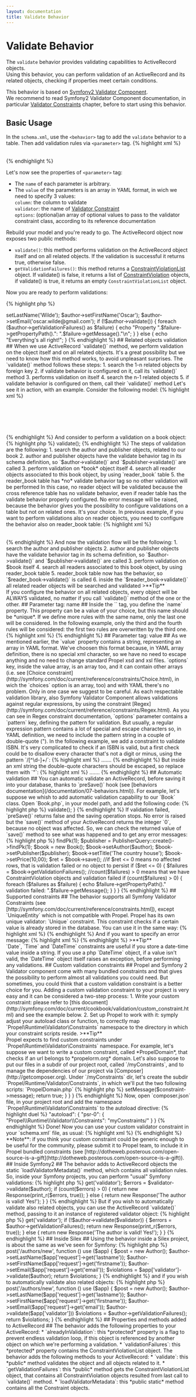 ```yaml
---
layout: documentation
title: Validate Behavior
---
```


# Validate Behavior #

The `validate` behavior provides validating capabilities to ActiveRecord objects.     
Using this behavior, you can perform validation of an ActiveRecord and its related objects, checking if properties meet certain conditions.

This behavior is based on [Symfony2 Validator Component](http://symfony.com/doc/current/book/validation.html).     
We recommend to read Symfony2 Validator Component documentation, in particular [Validator Constraints](http://symfony.com/doc/current/reference/constraints.html) chapter, before to start using this behavior.

## Basic Usage ##

In the `schema.xml`, use the `<behavior>` tag to add the `validate` behavior to a table.
Then add validation rules via `<parameter>` tag.
{% highlight xml %}
<table name="author" description="Author Table">
  <column name="id" required="true" primaryKey="true" autoIncrement="true" type="INTEGER" description="Author Id" />
  <column name="first_name" required="true" type="VARCHAR" size="128" description="First Name" />
  <column name="last_name" required="true" type="VARCHAR" size="128" description="Last Name" />
  <column name="email" type="VARCHAR" size="128" description="E-Mail Address" />

  <behavior name="validate">
    <parameter name="rule1" value="{column: first_name, validator: NotNull}" />
    <parameter name="rule2" value="{column: first_name, validator: MaxLength, options: {limit: 128}}" />
    <parameter name="rule3" value="{column: last_name, validator: NotNull}" />
    <parameter name="rule4" value="{column: last_name, validator: MaxLength, options: {limit: 128}}" />
    <parameter name="rule5" value="{column: email, validator: Email}" />
  </behavior>
</table>
{% endhighlight %}

Let's now see the properties of `<parameter>` tag:
*   The `name` of each parameter is arbitrary. 
*   The `value` of the parameters is an array in YAML format, in wich we need to specify 3 values:        
     `column`: the column to validate      
     `validator`: the name of [Validator Constraint](http://symfony.com/doc/current/reference/constraints.html)      
     `options`: (optional)an array of optional values to pass to the validator constraint class, according to its reference documentation       



Rebuild your model and you're ready to go. The ActiveRecord object now exposes two public methods:
* `validate()`: this method performs validation on the ActiveRecord object itself and on all related objects. If the validation is successful it returns true, otherwise false.
* `getValidationFailures()`: this method returns a [ConstraintViolationList](http://api.symfony.com/2.0/Symfony/Component/Validator/ConstraintViolationList.html) object. If validate() is false, it returns a list of [ConstraintViolation](http://api.symfony.com/2.0/Symfony/Component/Validator/ConstraintViolation.html) objects, if validate() is true, it returns an empty `ConstraintViolationList` object.


Now you are ready to perform validations:

{% highlight php %}
<?php

$author = new Author();
$author->setLastName('Wilde');
$author->setFirstName('Oscar');
$author->setEmail('oscar.wilde@gmail.com');

if (!$author->validate()) {
    foreach ($author->getValidationFailures() as $failure) {
        echo "Property ".$failure->getPropertyPath().": ".$failure->getMessage()."\n";
    }
}
else {
   echo "Everything's all right!";
}

{% endhighlight %}



## Related objects validation ##


When we use ActiveRecord `validate()` method, we perform validation on the object itself and on all related objects. It's a great possibility but we need to know how this method works, to avoid unpleasant surprises.


The `validate()` method follows these steps:   

1.   search the 1-n related objects by foreign key
2.   if validate behavior is configured on it, call its `validate()` method
3.   performs validation on itself
4.   search the n-1 related objects
5.   if validate behavior is configured on them, call their `validate()` method



Let's see it in action, with an example.    

Consider the following model:

{% highlight xml %}
<database name="bookstore">
    <table name="book">
        <column name="id" required="true" primaryKey="true" autoIncrement="true" type="INTEGER"/>
        <column name="title" type="VARCHAR" required="true" />
        <column name="isbn" type="VARCHAR" size="24" />
        <column name="price" required="false" type="FLOAT" />
        <column name="publisher_id" required="false" type="INTEGER" />
        <column name="author_id" required="false" type="INTEGER" />
        <foreign-key foreignTable="validate_publisher" onDelete="setnull">
            <reference local="publisher_id" foreign="id" />
        </foreign-key>
        <foreign-key foreignTable="validate_author" onDelete="setnull" onUpdate="cascade">
            <reference local="author_id" foreign="id" />
        </foreign-key>
        <behavior name="validate">
            <parameter name="rule1" value="{column: title, validator: NotNull}" />
        </behavior>
    </table>

    <table name="publisher">
        <column name="id" required="true" primaryKey="true" autoIncrement="true" type="INTEGER" />
        <column name="name" required="true" type="VARCHAR" size="128" />
        <column name="website" type="VARCHAR" />
        <behavior name="validate">
            <parameter name="rule1" value="{column: name, validator: NotNull}" />
            <parameter name="rule2" value="{column: website, validator: Url}" />
        </behavior>
    </table>

    <table name="author">
        <column name="id" required="true" primaryKey="true" autoIncrement="true" type="INTEGER" />
        <column name="first_name" required="true" type="VARCHAR" size="128" />
        <column name="last_name" required="true" type="VARCHAR" size="128" />
        <column name="email" type="VARCHAR" size="128" />
        <behavior name="validate">
            <parameter name="rule1" value="{column: first_name, validator: NotNull}" />
            <parameter name="rule2" value="{column: first_name, validator: MaxLength, options: {limit: 128}}" />
            <parameter name="rule3" value="{column: last_name, validator: NotNull}" />
            <parameter name="rule4" value="{column: last_name, validator: MaxLength, options: {limit: 128}}" />
            <parameter name="rule5" value="{column: email, validator: Email}" />
        </behavior>
    </table>

    <table name="reader">
        <column name="id" required="true" primaryKey="true" autoIncrement="true" type="INTEGER" />
        <column name="first_name" required="true" type="VARCHAR" size="128" />
        <column name="last_name" required="true" type="VARCHAR" size="128" />
        <column name="email" type="VARCHAR" size="128" />
        <behavior name="validate">
            <parameter name="rule1" value="{column: first_name, validator: NotNull}" />
            <parameter name="rule2" value="{column: first_name, validator: MinLength, options: {limit: 4}}" />
            <parameter name="rule3" value="{column: last_name, validator: NotNull}" />
            <parameter name="rule4" value="{column: last_name, validator: MaxLength, options: {limit: 128}}" />
            <parameter name="rule5" value="{column: email, validator: Email}" />
        </behavior>
    </table>

    <table name="reader_book" isCrossRef="true">
         <column name="reader_id" type="INTEGER" primaryKey="true"/>
         <column name="book_id" type="INTEGER" primaryKey="true"/>
         <foreign-key foreignTable="validate_reader">
              <reference local="reader_id" foreign="id"/>
         </foreign-key>
         <foreign-key foreignTable="validate_book">
              <reference local="book_id" foreign="id"/>
         </foreign-key>
     </table>

</database>
{% endhighlight %}

And consider to perform a validation on a book object:

{% highlight php %}
<?php

$book = new Book();

// some operations by wich we add to the book object some related objects:
// we add a publisher object, an author object and some reader objects

$book->validate();
{% endhighlight %}


The steps of validation are the following:

1.    search the author and publisher objects, related to our book
2.    author and publisher objects have the validate behavior tag in its schema definition, so `$author->validate()` and `$publisher->validate()` are called
3.    perform validation on *book* object itself
4.    search all reader objects associated to this book object, by using `reader_book` table
5.    the reader_book table has *no* validate behavior tag so no other validation will be performed


In this case, no reader object will be validated because the cross reference table has no validate behavior, even if reader table has the validate behavior properly configured. No error message will be raised, because the behavior gives you the possibility to configure validations on a table but not on related ones. It's your choice.

In previous example, if you want to perform validations also on reader objects, you need to configure the behavior also on reader_book table:

{% highlight xml %}
<!-- previous schema -->

<table name="validate_reader_book" isCrossRef="true">
         <column name="reader_id" type="INTEGER" primaryKey="true"/>
         <column name="book_id" type="INTEGER" primaryKey="true"/>
         <foreign-key foreignTable="validate_reader">
              <reference local="reader_id" foreign="id"/>
         </foreign-key>
         <foreign-key foreignTable="validate_book">
              <reference local="book_id" foreign="id"/>
         </foreign-key>
         <behavior name="validate">
            <parameter name="rule1" value="{column: reader_id, validator: NotNull}" />
            <parameter name="rule2" value="{column: book_id, validator: NotNull}" />
            <parameter name="rule3" value="{column: reader_id, validator: Type, options: {type: integer}}" />
            <parameter name="rule4" value="{column: book_id, validator: Type, options: {type: integer}}" />
        </behavior>
     </table>
{% endhighlight %}

And now the validation flow will be the following:

1.    search the author and publisher objects
2.    author and publisher objects have the validate behavior tag in its schema definition, so `$author->validate()` and `$publisher->validate()` are called
3.    perform validation on $book itself
4.    search all readers associated to this book object, by using reader_book table
5.    reader_book table now has the behavior, so `$reader_book->validate()` is called
6.    inside the `$reader_book->validate()` all related reader objects will be searched and validated

>**Tip**<br />If you configure the behavior on all related objects, every object will be ALWAYS validated, no matter if you call `validate()` method of the one or the other.



## Parameter tag: name ##

Inside the `<parameter>` tag, you define the `name` property.     
This property can be a value of your choice, but this name should be *unique*. If we define more rules with the same name, only the last one will be considered.

In the following example, only the third and the fourth rules will be considered: the first two rules are overwritten by the third one.

{% highlight xml %}
<!-- your schema -->

   <column name="reader_id" type="INTEGER" primaryKey="true"/>
   <column name="book_id" type="INTEGER" primaryKey="true"/>
   <behavior name="validate">
       <parameter name="rule1" value="{column: reader_id, validator: NotNull}" />
       <parameter name="rule1" value="{column: book_id, validator: NotNull}" />
       <parameter name="rule1" value="{column: reader_id, validator: Type, options: {type: integer}}" />
       <parameter name="rule2" value="{column: book_id, validator: Type, options: {type: integer}}" />
    </behavior>

<!-- end of your schema -->
{% endhighlight %}


## Parameter tag: value ##

As we mentioned earlier, the `value` property contains a string, representing an array in YAML format. We've choosen this format because, in YAML array definition, there is no special xml character, so we have no need to escape anything and no need to change standard Propel xsd and xsl files.      
`options` key, inside the value array, is an array too, and it can contain other arrays (i.e. see [Choice constraint](http://symfony.com/doc/current/reference/constraints/Choice.html), in wich the `choices` option is an array, too) and with YAML there's no problem. 

Only in one case we suggest to be careful.     
As each respectable validation library, also Symfony Validator Component allows validations against regular expressions, by using the constraint [Regex](http://symfony.com/doc/current/reference/constraints/Regex.html).             
As you can see in Regex constraint documentation, `options` parameter contains a `pattern` key, defining the pattern for validation. 

But usually, a regular expression pattern contains a lot of special and escape characters so, in YAML definition, we need to include the pattern string in a couple of double-quote (").

In the following example, we add a constraint to validate ISBN. It's very complicated to check if an ISBN is valid, but a first check could be to disallow every character that's not a digit or minus, using the pattern  `/[^\d-]+/`:

{% highlight xml %}
<!-- ATTENTION PLEASE: THIS EXAMPLE DOES NOT WORK -->

<!-- your schema -->
  <behavior name="validate">
      .......
      <parameter name="rule1" value="{column: isbn, validator: Regex, options: {pattern: "/[^\d-]+/", match: false, message: Please enter a valid ISBN}}" />
  </behavior>

<!-- end of your schema -->
{% endhighlight %}

But inside an xml string the double-quote characters should be escaped, so replace them with `&quot;`:


{% highlight xml %}
<!-- THIS EXAMPLE WORKS FINE -->

<!-- your schema -->
  <behavior name="validate">
      .......
      <parameter name="rule1" value="{column: isbn, validator: Regex, options: {pattern: &quot;/[^\d-]+/&quot;, match: false, message: Please enter a valid ISBN }}" />
  </behavior>

<!-- end of your schema -->
{% endhighlight %}


## Automatic validation ##

You can automatic validate an ActiveRecord, before saving it into your database, thanks to `preSave()` hook (see [behaviors documentation](/documentation/07-behaviors.html)).     
For example, let's suppose we whish to add automatic validation capability to our `Book` class. Open `Book.php`, in your model path, and add the following code:

{% highlight php %}
<?php
//Code of your Book class.
//Remember use statement to set properly ConnectionInterface namespace

public function preSave(ConnectionInterface $con = null)
{
    return $this->validate();
}
{% endhighlight %}

If validation failed, `preSave()` returns false and the saving operation stops. No error is raised but the `save()` method of your ActiveRecord returns the integer `0`, because no object was affected. So, we can check the returned value of `save()` method to see what was happened and to get any error messages:

{% highlight php %}
<?php
// your app code

$author = AuthorQuery::create()->findPk(1);
$publisher = PublisherQuery::create()->findPk(1);

$book = new Book();
$book->setAuthor($author);
$book->setPublisher($publisher);
$book->setTitle('The country house');
$book->setPrice(10,00);

$ret = $book->save();

//if $ret <= 0 means no affected rows, that is validation failed or no object to persist
if ($ret <= 0) {
    $failures = $book->getValidationFailures();

    //count($failures) > 0 means that we have ConstraintViolation objects and validation failed
    if (count($failures) > 0) {
        foreach ($failures as $failure) {
            echo $failure->getPropertyPath()." validation failed: ".$failure->getMessage();
        }
    }
}
{% endhighlight %}

## Supported constraints ##

The behavior supports all Symfony Validator Constraints (see [http://symfony.com/doc/current/reference/constraints.html]), except `UniqueEntity` which is not compatible with Propel.
Propel has its own unique validator: `Unique` constraint.
This constraint checks if a certain value is already stored in the database. You can use it in the same way:

{% highlight xml %}
<!-- your schema -->
  <behavior name="validate">
      <parameter name="rule1" value="{column: column_name, validator: Unique}" />
  </behavior>
{% endhighlight %}

And if you want to specify an error message:

{% highlight xml %}
<!-- your schema -->
  <behavior name="validate">
      <parameter name="rule1" value="{column: column_name, validator: Unique, options: {message: Your message here}}" />
  </behavior>
{% endhighlight %}

>**Tip**<br />`Date`, `Time` and `DateTime` constraints are useful if you store a date-time value inside a string. If you use a php `DateTime` object, if a value isn't valid, the `DateTime` object itself raises an exception, before performing any validations.


## Custom validation constraints ##

Propel and Symfony 2 Validator component come with many bundled constraints and that gives the possibility to perform almost all validations you could need.
But sometimes, you could think that a custom validation constraint is a better choice for you.

Adding a custom validation constraint to your project is very easy and it can be considered a two-step process:

1.    Write your custom constraint: please refer to [this document](http://symfony.com/doc/current/cookbook/validation/custom_constraint.html) and see the example below.
2.    Set up Propel to work with it: symply adjust your autoload class or function, to correctly map `Propel\Runtime\Validator\Constraints` namespace to the directory in which your constraint scripts reside.

>**Tip**<br /> Propel expects to find custom constraints under `Propel\Runtime\Validator\Constraints` namespace.


For example, let's suppose we want to write a custom constraint, called *PropelDomain*, that checks if an url belongs to *propelorm.org* domain.
Let's also suppose to put our files in a subdir of our project root, called `/myConstraints`, and to manage the dependencies of our project via [Composer](http://getcomposer.org).

Under `/myConstraints` dir, let's create the subdir `Propel/Runtime/Validator/Constraints`, in which we'll put the two following scripts:

`PropelDomain.php`
{% highlight php %}
<?php
// /myConstraints/Propel/Runtime/Validator/Constraints/PropelDomain.php

namespace Propel\Runtime\Validator\Constraints;

use Symfony\Component\Validator\Constraint;


class PropelDomain extends Constraint
{
    public $message = 'This url does not belong to propelorm.org domain';
    public $column = '';
}
{% endhighlight %}

`PropelDomainValidator.php`
{% highlight php %}
<?php
 // /myConstraints/Propel/Runtime/Validator/Constraints/PropelDomainValidator.php

 namespace Propel\Runtime\Validator\Constraints;

 use Symfony\Component\Validator\Constraint;
 use Symfony\Component\Validator\ConstraintValidator;

 class PropelDomainValidator extends ConstraintValidator
 {
     public function isValid($value, Constraint $constraint)
     {
         if ('propelorm.org' === strstr($value, 'propelorm.org')) {
             return false;
         } else {
             $this->setMessage($constraint->message);

             return true;
         }
     }
 }
{% endhighlight %}

Now, open `composer.json` file, in your project root and add the namespace `Propel\Runtime\Validator\Constraints` to the autoload directive:

{% highlight duel %}
"autoload": {
        "psr-0": {
            "Propel\\Runtime\\Validator\\Constraints": "myConstraints/"
        }
    }
{% endhighlight %}

Done! Now you can use your custom validator constraint in your `schema.xml` file, as usual:

{% highlight xml %}

<!-- your schema -->
  <behavior name="validate">
      <parameter name="rule1" value="{column: website, validator: PropelDomain, options: {message: Your custom message}}" />
  </behavior>

<!-- end of your schema -->
{% endhighlight %}

**Note**: if you think your custom constraint could be generic enough to be useful for the community, please submit it to Propel team,
to include it in Propel bundled constraints (see [http://dotheweb.posterous.com/open-source-is-a-gift](http://dotheweb.posterous.com/open-source-is-a-gift)).

## Inside Symfony2 ##

The behavior adds to ActiveRecord objects the static `loadValidatorMetadata()` method, which contains all validation rules. So, inside your Symfony projects, you can perform "usual" Symfony validations:

{% highlight php %}
<?php

//Symfony 2

use Symfony\Component\HttpFoundation\Response;
use YourVendor\YourBundle\Model\Author;
// ...

public function indexAction()
{
    $author = new Author();
    // ... do something to the $author object

    $validator = $this->get('validator');
    $errors = $validator->validate($author);

    if (count($errors) > 0) {
        return new Response(print_r($errors, true));
    } else {
        return new Response('The author is valid! Yes!');
    }
}
{% endhighlight %}

But if you wish to automatically validate also related objects, you can use the ActiveRecord `validate()` method, passing to it an instance of registered validator object:

{% highlight php %}
<?php

//Symfony 2

use Symfony\Component\HttpFoundation\Response;
use YouVendor\YourBundle\Model\Author;
// ...

public function indexAction()
{
    $author = new Author();
    // ... do something to the $author object

    $validator = $this->get('validator');
    if (!$author->validate($validator)) {
        $errors = $author->getValidationFailures();

        return new Response(print_r($errors, true));

    } 
    else {
        return new Response('The author is valid! Yes!');
    }
}
{% endhighlight %}


## Inside Silex ##

Using the behavior inside a Silex project, is about the same as we've seen for Symfony:

{% highlight php %}
<?php

//Silex

// ...

$app->post('/authors/new', function () use ($app) {
    $post = new Author();
    $author->setLastName($app['request']->get('lastname'));
    $author->setFirstName($app['request']->get('firstname'));
    $author->setEmail($app['request']->get('email'));

    $violations = $app['validator']->validate($author);

    return $violations;

}
{% endhighlight %}

and if you wish to automatically validate also related objects:

{% highlight php %}
<?php

//Silex

// ...

$app->post('/authors/new', function () use ($app) {
    $post = new Author();
    $author->setLastName($app['request']->get('lastname'));
    $author->setFirstName($app['request']->get('firstname'));
    $author->setEmail($app['request']->get('email'));

    $author->validate($app['validator']))
    $violations = $author->getValidationFailures();

    return $violations;

}
{% endhighlight %}

## Properties and methods added to ActiveRecord ##

The behavior adds the following properties to your ActiveRecord:

*   `alreadyInValidation`:  this *protected* property is a flag to prevent endless validation loop, if this object is referenced by another object on which we're performing a validation.
*   `validationFailures`:   this *protected* property contains the ConstraintViolationList object.


The behavior adds the following methods to your ActiveRecord:

*   `validate`:  this *public* method validates the object and all objects related to it.
*   `getValidationFailures`:  this *public* method gets the ConstraintViolationList object, that contains all ConstraintViolation objects resulted from last call to `validate()` method.
*   `loadValidatorMetadata`:  this *public static* method contains all the Constraint objects.